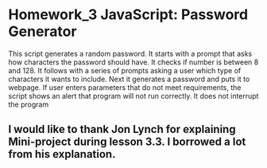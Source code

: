 # Homework_3 JavaScript: Password Generator
This script generates a random password. It starts with a prompt that asks how characters the password should have. It checks if number is between 8 and 128. It follows with a series of prompts asking a user which type of characters it wants to include. Next it generates a password and puts it to webpage. 
If user enters parameters that do not meet requirements, the script shows an alert that program will not run correctly. It does not interrupt the program 

## I would like to thank Jon Lynch for explaining Mini-project during lesson 3.3. I borrowed a lot from his explanation.
